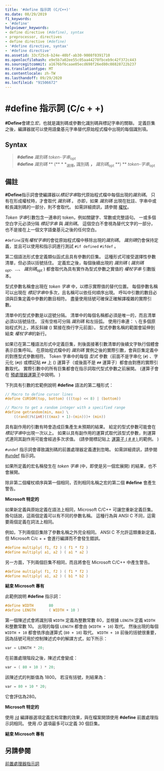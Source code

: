 ```yaml
---
title: '#define 指示詞 (C/C++)'
ms.date: 08/29/2019
f1_keywords:
- '#define'
helpviewer_keywords:
- define directive (#define), syntax
- preprocessor, directives
- define directive (#define)
- '#define directive, syntax'
- '#define directive'
ms.assetid: 33cf25c6-b24e-40bf-ab30-9008f0391710
ms.openlocfilehash: e9e5b7a02ee55c05aa44278fbceb9c42f372c443
ms.sourcegitcommit: a1676bf6caae05ecd698f26ed80c08828722b237
ms.translationtype: MT
ms.contentlocale: zh-TW
ms.lasthandoff: 09/29/2020
ms.locfileid: "91506672"
---
```

# <a name="define-directive-cc"></a>#define 指示詞 (C/c + +) 

**#Define**會建立*宏*，也就是識別碼或參數化識別碼與標記字串的關聯。 定義巨集之後，編譯器就可以使用語彙基元字串替代原始程式檔中出現的每個識別項。

## <a name="syntax"></a>Syntax

> **#define** *識別碼* *token-字串*<sub>opt</sub>\
> **#define** *識別碼* ** (** * *<sub>選擇</sub>**,** 識別碼 **，** *識別碼*<sub>opt</sub> **) ** *token-字串*<sub>opt</sub>

## <a name="remarks"></a>備註

**#Define**指示詞會使編譯器以*標記字串*取代原始程式檔中每個出現的*識別碼*。 只有在形成權杖時，才會取代 *識別碼* 。 亦即，如果 *識別碼* 出現在批註、字串中或較長識別碼的一部分，則不會取代。 如需詳細資訊，請參閱 [權杖](../cpp/character-sets.md)。

*Token 字串*引數包含一連串的 token，例如關鍵字、常數或完整語句。 一或多個空白字元必須分隔 *標記字串* 與 *識別碼*。 這個空白不會視為替代文字的一部分，也不是接在上一個文字語彙基元之後的任何空白。

`#define`沒有*權杖字串*的會從原始程式檔中移除出現的*識別碼*。 *識別碼*仍會保持定義，並且可以使用和指示詞進行測試 `#if defined` `#ifdef` 。

第二個語法形式會定義類似函式且具有參數的巨集。 這種形式可接受選擇性參數清單，但必須以括號括住。 定義宏之後，每個後續出現的 *識別碼* ( *識別碼*<sub>opt</sub>、...、 *識別碼*<sub>opt</sub> ) 都會取代為具有實作為型式參數之實值的 *權杖字串* 引數版本。

型式參數名稱會出現在 *token 字串* 中，以標示實際值的替代位置。 每個參數名稱可以出現在 *標記字串*中多次，且名稱可以依任何順序出現。 呼叫中引數的數目必須與巨集定義中參數的數目相符。 盡量使用括號可確保正確解譯複雜的實際引數。

清單中的型式參數是以逗號分隔。 清單中的每個名稱都必須是唯一的，而且清單必須以括號括住。 沒有空格可分隔 *識別碼* 和左括弧。 使用行串連： `\` 在多個原始程式列上，將反斜線 () 緊接在換行字元前面）。 型式參數名稱的範圍會延伸到結束 *權杖字串*的新行。

如果已在第二種語法形式中定義巨集，則後面接著引數清單的後續文字執行個體會表示巨集呼叫。 在原始程式檔中的 *識別碼* 實例之後的實際引數，會與巨集定義中的對應型式參數相符。 Token 字串中的每個 *型式* 參數（前面不是字串化 (`#`) 、字元化 (`#@`) 或標記貼 `##` 上 () 運算子（或後面不是 `##` 運算子）都會由對應的實際引數取代。 實際引數中的所有巨集都會在指示詞取代型式參數之前展開。  (運算子會在 [預處理器運算子](../preprocessor/preprocessor-operators.md)中說明。 ) 

下列具有引數的宏範例說明 **#define** 語法的第二種形式：

```C
// Macro to define cursor lines
#define CURSOR(top, bottom) (((top) << 8) | (bottom))

// Macro to get a random integer with a specified range
#define getrandom(min, max) \
    ((rand()%(int)(((max) + 1)-(min)))+ (min))
```

具有副作用的引數有時會造成巨集產生未預期的結果。 給定的型式參數可能會在 *標記字串*中出現一次以上。 如果以具有副作用的運算式取代該型式參數，則運算式連同其副作用可能會經過多次求值。  (請參閱標記貼上 [運算子 ( # # ) ](../preprocessor/token-pasting-operator-hash-hash.md)的範例。 ) 

`#undef` 指示詞會導致識別碼的前置處理器定義遭到忽略。 如需詳細資訊，請參閱 [#undef](../preprocessor/hash-undef-directive-c-cpp.md) 指示詞。

如果所定義的宏名稱發生在 *token 字串* (中，即使是另一個宏展開) 的結果，也不會展開。

除非第二個權杖順序與第一個相同，否則相同名稱之宏的第二個 **#define** 會產生警告。

**Microsoft 特定的**

如果新定義與原始定義在語法上相同，Microsoft C/C++ 可讓您重新定義巨集。 換句話說，這兩個定義可以有不同的參數名稱。 這種行為與 ANSI C 不同，這需要兩個定義在詞法上相同。

例如，下列兩個巨集除了參數名稱之外完全相同。 ANSI C 不允許這類重新定義，但 Microsoft C/c + + 會進行編譯而不會發生錯誤。

```C
#define multiply( f1, f2 ) ( f1 * f2 )
#define multiply( a1, a2 ) ( a1 * a2 )
```

另一方面，下列兩個巨集不相同，而且將會在 Microsoft C/C++ 中產生警告。

```C
#define multiply( f1, f2 ) ( f1 * f2 )
#define multiply( a1, a2 ) ( b1 * b2 )
```

**結束 Microsoft 專有**

此範例說明 **#define** 指示詞：

```C
#define WIDTH       80
#define LENGTH      ( WIDTH + 10 )
```

第一個陳述式會將識別項 `WIDTH` 定義為整數常數 80，並根據 `LENGTH` 定義 `WIDTH` 和整數常數 10。 出現的每個 `LENGTH` 都會由 (`WIDTH + 10`) 取代。 然後出現的每個 `WIDTH + 10` 都會依序由運算式 (`80 + 10`) 取代。 `WIDTH + 10` 前後的括號很重要，因為括號可用於控制陳述式中的解譯方式，如下所示：

```C
var = LENGTH * 20;
```

在前置處理階段之後，陳述式會變成：

```C
var = ( 80 + 10 ) * 20;
```

該陳述式的判斷值為 1800。 若沒有括號，則結果為：

```C
var = 80 + 10 * 20;
```

它會評估為280。

**Microsoft 特定的**

使用 [/d](../build/reference/d-preprocessor-definitions.md) 編譯器選項定義宏和常數的效果，與在檔案開頭使用 **#define** 前置處理指示詞相同。 使用 /D 選項最多可以定義 30 個巨集。

**結束 Microsoft 專有**

## <a name="see-also"></a>另請參閱

[前置處理器指示詞](../preprocessor/preprocessor-directives.md)
